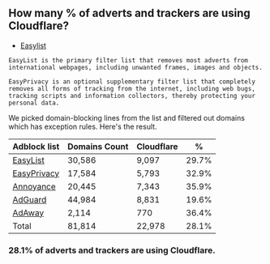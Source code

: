 ## How many % of adverts and trackers are using Cloudflare?


- [Easylist](https://web.archive.org/web/20210516110248/https://easylist.to/)
```
EasyList is the primary filter list that removes most adverts from international webpages, including unwanted frames, images and objects.

EasyPrivacy is an optional supplementary filter list that completely removes all forms of tracking from the internet, including web bugs, tracking scripts and information collectors, thereby protecting your personal data.
```


We picked domain-blocking lines from the list and filtered out domains which has exception rules.
Here's the result.


| Adblock list | Domains Count | Cloudflare | % |
| --- | --- | --- | --- |
| [EasyList](https://easylist.to/easylist/easylist.txt) | 30,586 | 9,097 | 29.7% |
| [EasyPrivacy](https://easylist.to/easylist/easyprivacy.txt) | 17,584 | 5,793 | 32.9% |
| [Annoyance](https://secure.fanboy.co.nz/fanboy-annoyance.txt) | 20,445 | 7,343 | 35.9% |
| [AdGuard](https://adguardteam.github.io/AdGuardSDNSFilter/Filters/filter.txt) | 44,984 | 8,831 | 19.6% |
| [AdAway](https://raw.githubusercontent.com/AdAway/adaway.github.io/master/hosts.txt) | 2,114 | 770 | 36.4% |
| Total | 81,814 | 22,978 | 28.1% |


### 28.1% of adverts and trackers are using Cloudflare.